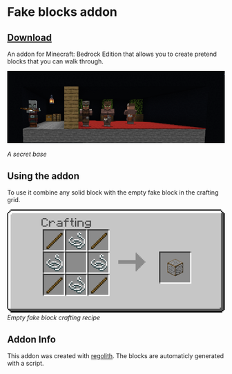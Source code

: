 # Fake blocks addon

## [Download]()

An addon for Minecraft: Bedrock Edition that allows you to create pretend blocks that you can walk through.

![Person climbing a chain](./.github/assets/image.png)

_A secret base_

## Using the addon
To use it combine any solid block with the empty fake block in the crafting grid.

![Empty fake block crafting recipe](./.github/assets/recipe.png)
_Empty fake block crafting recipe_

## Addon Info
This addon was created with [regolith](https://bedrock-oss.github.io/regolith/). The blocks are automaticly generated with a script.